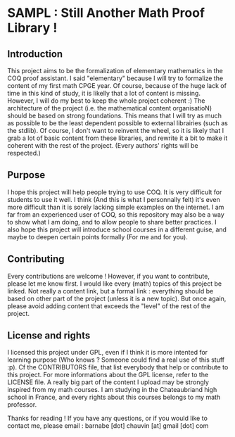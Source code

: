 SAMPL : Still Another Math Proof Library !
==========================================

Introduction
------------

This project aims to be the formalization of elementary mathematics in the COQ
proof assistant. I said "elementary" because I will try to formalize the content 
of my first math CPGE year. Of course, because of the huge lack of time in this
kind of study, it is likelly that a lot of content is missing. However, I will 
do my best to keep the whole project coherent :)
The architecture of the project (i.e. the mathematical content organisatioN) 
should be based on strong foundations. This means that I will try as much as
possible to be the least dependent possible to external librairies (such as the
stdlib). Of course, I don't want to reinvent the wheel, so it is likely that I 
grab a lot of basic content from these libraries, and rewrite it a bit to make
it coherent with the rest of the project. (Every authors' rights will be respected.)


Purpose
-------

I hope this project will help people trying to use COQ. It is very difficult for
students to use it well. I think (And this is what I personnally felt) it's even
more difficult than it is sorely lacking simple examples on the internet. 
I am far from an experienced user of COQ, so this repository may also be a way 
to show what I am doing, and to allow people to share better practices.
I also hope this project will introduce school courses in a different guise, and
maybe to deepen certain points formally (For me and for you).


Contributing
------------

Every contributions are welcome !
However, if you want to contribute, please let me know first. I would like every
(math) topics of this project be linked. Not really a content link, but a formal
link : everything should be based on other part of the project (unless it is a new
topic). But once again, please avoid adding content that exceeds the "level" of 
the rest of the project.


License and rights
------------------

I licensed this project under GPL, even if I think it is more intented for 
learning purpose (Who knows ? Someone could find a real use of this stuff :p).
Cf the CONTRIBUTORS file, that list everybody that help or contribute to this 
project. For more informations about the GPL license, refer to the LICENSE file.
A really big part of the content I upload may be strongly inspired from my math 
courses. I am studying in the Chateaubriand high school in France, and every 
rights about this courses belongs to my math professor. 



Thanks for reading !
If you have any questions, or if you would like to contact me, please email :
	barnabe [dot] chauvin [at] gmail [dot] com
